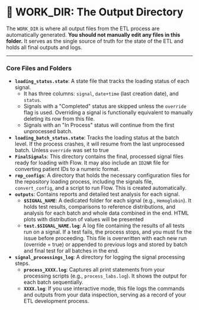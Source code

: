 # 📁 WORK_DIR: The Output Directory

The `WORK_DIR` is where all output files from the ETL process are automatically generated. **You should not manually edit any files in this folder.** It serves as the single source of truth for the state of the ETL and holds all final outputs and logs.

---

### Core Files and Folders

-   **`loading_status.state`**: A state file that tracks the loading status of each signal.
    -   It has three columns: `signal`, `date+time` (last creation date), and `status`.
    -   Signals with a "Completed" status are skipped unless the `override` flag is used. Overriding a signal is functionally equivalent to manually deleting its row from this file.
    -   Signals with an "In Process" status will continue from the first unprocessed batch.
-   **`loading_batch_status.state`**: Tracks the loading status at the batch level. If the process crashes, it will resume from the last unprocessed batch. Unless  `override` was set to true
-   **`FinalSignals`**: This directory contains the final, processed signal files ready for loading with Flow. It may also include an `ID2NR` file for converting patient IDs to a numeric format.
-   **`rep_configs`**: A directory that holds the necessary configuration files for the repository loading process, including the signals file, `convert_config`, and a script to run Flow. This is created automatically.
-   **`outputs`**: Contains reports and detailed test analysis for each signal.
    -   **`$SIGNAL_NAME`**: A dedicated folder for each signal (e.g., `Hemoglobin`). It holds test results, comparisons to reference distributions, and analysis for each batch and whole data combined in the end. HTML plots with distribution of values will be presented
    -   **`test.$SIGNAL_NAME.log`**: A log file containing the results of all tests run on a signal. If a test fails, the process stops, and you must fix the issue before proceeding. This file is overwritten with each new run (override = true) or appended to previous logs and stored by batch and final test for all batches in the end.
-   **`signal_processings_log`**: A directory for logging the signal processing steps.
    -   **`process_XXXX.log`**: Captures all print statements from your processing scripts (e.g., `process_labs.log`). It shows the output for each batch sequentially.
    -   **`XXXX.log`**: If you use interactive mode, this file logs the commands and outputs from your data inspection, serving as a record of your ETL development process.
